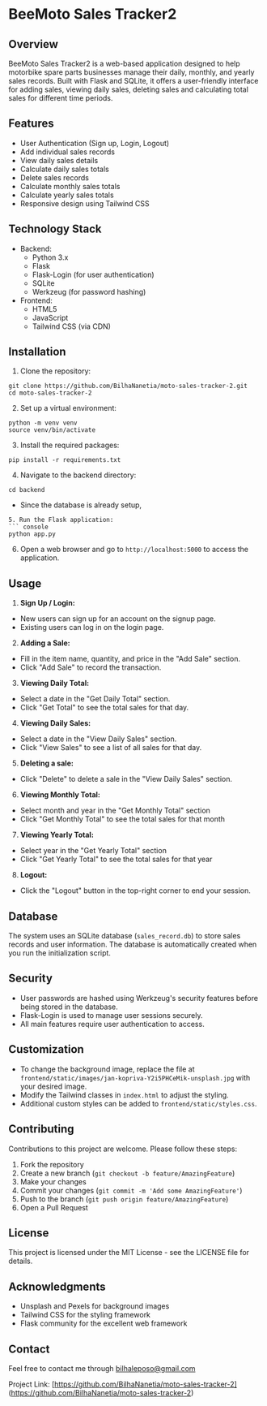 # BeeMoto Sales Tracker2

## Overview

BeeMoto Sales Tracker2 is a web-based application designed to help motorbike spare parts businesses manage their daily, monthly, and yearly sales records. Built with Flask and SQLite, it offers a user-friendly interface for adding sales, viewing daily sales, deleting sales and calculating total sales for different time periods.

## Features

- User Authentication (Sign up, Login, Logout)
- Add individual sales records
- View daily sales details
- Calculate daily sales totals
- Delete sales records
- Calculate monthly sales totals
- Calculate yearly sales totals
- Responsive design using Tailwind CSS

## Technology Stack
- Backend:
  - Python 3.x
  - Flask
  - Flask-Login (for user authentication)
  - SQLite
  - Werkzeug (for password hashing)
- Frontend:
  - HTML5
  - JavaScript
  - Tailwind CSS (via CDN)

## Installation

1. Clone the repository:
``` console
git clone https://github.com/BilhaNanetia/moto-sales-tracker-2.git
cd moto-sales-tracker-2
```
2. Set up a virtual environment:
```console
python -m venv venv
source venv/bin/activate 
```
3. Install the required packages:
``` console
pip install -r requirements.txt
```
4. Navigate to the backend directory:
``` console
cd backend
```
- Since the database is already setup,
```
5. Run the Flask application:
``` console
python app.py
```
6. Open a web browser and go to `http://localhost:5000` to access the application.

## Usage
1. **Sign Up / Login:**
- New users can sign up for an account on the signup page.
- Existing users can log in on the login page.
2. **Adding a Sale:**
- Fill in the item name, quantity, and price in the "Add Sale" section.
- Click "Add Sale" to record the transaction.
3. **Viewing Daily Total:**
- Select a date in the "Get Daily Total" section.
- Click "Get Total" to see the total sales for that day.
4. **Viewing Daily Sales:**
- Select a date in the "View Daily Sales" section.
- Click "View Sales" to see a list of all sales for that day.
5. **Deleting a sale:**
- Click "Delete" to delete a sale in the "View Daily Sales" section.
6. **Viewing Monthly Total:**
- Select month and year in the "Get Monthly Total" section
- Click "Get Monthly Total" to see the total sales for that month
7. **Viewing Yearly Total:**
- Select year in the "Get Yearly Total" section
- Click "Get Yearly Total" to see the total sales for that year
8. **Logout:**
- Click the "Logout" button in the top-right corner to end your session.
## Database
The system uses an SQLite database (`sales_record.db`) to store sales records and user information. The database is automatically created when you run the initialization script.
## Security
- User passwords are hashed using Werkzeug's security features before being stored in the database.
- Flask-Login is used to manage user sessions securely.
- All main features require user authentication to access.
## Customization
- To change the background image, replace the file at `frontend/static/images/jan-kopriva-Y2i5PHCeMik-unsplash.jpg` with your desired image.
- Modify the Tailwind classes in `index.html` to adjust the styling.
- Additional custom styles can be added to `frontend/static/styles.css`.
## Contributing
Contributions to this project are welcome. Please follow these steps:
1. Fork the repository
2. Create a new branch (`git checkout -b feature/AmazingFeature`)
3. Make your changes
4. Commit your changes (`git commit -m 'Add some AmazingFeature'`)
5. Push to the branch (`git push origin feature/AmazingFeature`)
6. Open a Pull Request
## License
This project is licensed under the MIT License - see the LICENSE file for details.
## Acknowledgments
- Unsplash and Pexels for background images
- Tailwind CSS for the styling framework
- Flask community for the excellent web framework
## Contact
Feel free to contact me through  bilhaleposo@gmail.com

Project Link: [https://github.com/BilhaNanetia/moto-sales-tracker-2]   (https://github.com/BilhaNanetia/moto-sales-tracker-2)